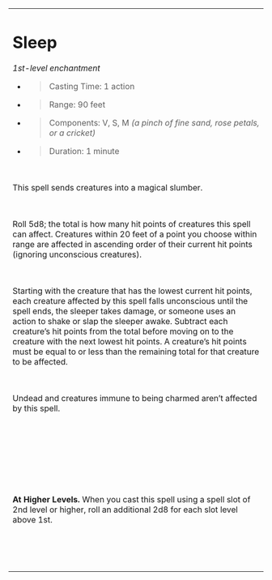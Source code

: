 <table><tbody><tr class="odd"><td><h1 id="sleep"><strong>Sleep</strong></h1><p><em>1st-level enchantment</em></p><ul><li><blockquote><p>Casting Time: 1 action</p></blockquote></li><li><blockquote><p>Range: 90 feet</p></blockquote></li><li><blockquote><p>Components: V, S, M <em>(a pinch of fine sand, rose petals, or a cricket)</em></p></blockquote></li><li><blockquote><p>Duration: 1 minute</p></blockquote></li></ul><p> </p><p>This spell sends creatures into a magical slumber.</p><p> </p><p>Roll 5d8; the total is how many hit points of creatures this spell can affect. Creatures within 20 feet of a point you choose within range are affected in ascending order of their current hit points (ignoring unconscious creatures).</p><p> </p><p>Starting with the creature that has the lowest current hit points, each creature affected by this spell falls unconscious until the spell ends, the sleeper takes damage, or someone uses an action to shake or slap the sleeper awake. Subtract each creature’s hit points from the total before moving on to the creature with the next lowest hit points. A creature’s hit points must be equal to or less than the remaining total for that creature to be affected.</p><p> </p><p>Undead and creatures immune to being charmed aren’t affected by this spell.</p><p> </p><p> </p><p> </p><p> </p><p><strong>At Higher Levels.</strong> When you cast this spell using a spell slot of 2nd level or higher, roll an additional 2d8 for each slot level above 1st.</p><p> </p><p> </p></td></tr></tbody></table>
